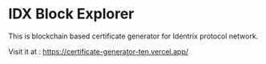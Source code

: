# IDX Block Explorer
This is blockchain based certificate generator for Identrix protocol network.

Visit it at : https://certificate-generator-ten.vercel.app/
